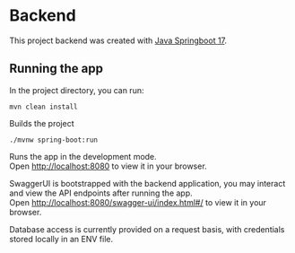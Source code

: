 # Backend

This project backend was created with [Java Springboot 17](https://spring.io/projects/spring-boot).


## Running the app

In the project directory, you can run:

```
mvn clean install   
```

Builds the project


```
./mvnw spring-boot:run
```

Runs the app in the development mode.\
Open [http://localhost:8080](http://localhost:8080) to view it in your browser.

SwaggerUI is bootstrapped with the backend application, you may interact and view the API endpoints after running the app. \
Open [http://localhost:8080/swagger-ui/index.html#/](http://localhost:8080/swagger-ui/index.html#/) to view it in your browser.

Database access is currently provided on a request basis, with credentials stored locally in an ENV file.